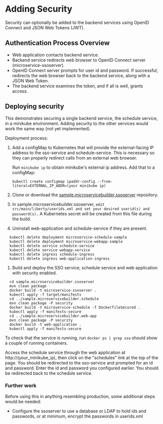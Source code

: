# Adding Security
Security can optionally be added to the backend services using OpenID Connect and JSON Web Tokens (JWT).

## Authentication Process Overview
- Web application contacts backend service.
- Backend service redirects web browser to OpenID Connect server (microservice-ssoserver).
- OpenID Connect server prompts for user id and password.  If successful, redirects the web browser back to the backend service, along with a JSON Web Token.
- The backend service examines the token, and if all is well, grants access.

## Deploying security

This demonstrates securing a single backend service, the schedule service, in a minikube environment.  Adding security to the other services would work the same way (not yet implemented). 


Deployment process:

1. Add a configMap to Kubernetes that will provide the external-facing IP address to the sso-service and schedule-service.  This is necessary so they can properly redirect calls from an external web browser.

    Run ``minikube ip``  to obtain minikube's external ip address.
    Add that to a configMap:
 
     ``kubectl create configmap ipaddr-config --from-literal=EXTERNAL_IP_ADDR=(your minikube ip)``
      
1. Clone or download the [sample.microservicebuilder.ssoserver](https://github.com/WASdev/sample.microservicebuilder.ssoserver) repository.       
      
1. In sample.microservicebuilder.ssoserver, ``edit src/main/liberty/userids.xml and set your desired userid(s) and password(s).``  A Kubernetes secret will be created from this file during the build. 

1. Uninstall web-application and schedule-service if they are present. 
```
  kubectl delete deployment microservice-schedule-sample
  kubectl delete deployment microservice-webapp-sample
  kubectl delete service schedule-service
  kubectl delete service webapp-service
  kubectl delete ingress schedule-ingress
  kubectl delete ingress web-application-ingress
```
1. Build and deploy the SSO service, schedule service and web application with security enabled.
```
  cd sample.microservicebuilder.ssoserver
  mvn clean package
  docker build -t microservice-ssoserver .
  kubectl apply -f target/manifests
  cd ../sample.microservicebuilder.schedule
  mvn clean package -P security
  docker build -t microservice-schedule -f DockerfileSecured .
  kubectl apply -f manifests-secure
  cd ../sample.microservicebuilder.web-app
  mvn clean package -P security
  docker build -t web-application .
  kubectl apply -f manifests-secure
```
To check that the service is running, run ``docker ps | grep sso`` should show a couple of running containers. 

Access the schedule service through the web application at http://(your_minikube_ip), then click on the "schedules" link at the top of the page.  You should be redirected to the sso-service and prompted for an id and password.  Enter the id and password you configured earlier.  You should be redirected back to the schedule service.

### Further work

Before using this in anything resembling production, some additional steps would be needed:

- Configure the ssoserver to use a database or LDAP to hold ids and passwords, or at minimum, encrypt the passwords in userids.xml


